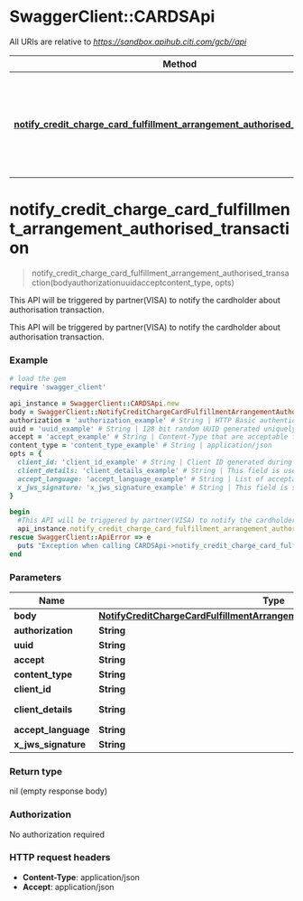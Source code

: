 # SwaggerClient::CARDSApi

All URIs are relative to *https://sandbox.apihub.citi.com/gcb//api*

Method | HTTP request | Description
------------- | ------------- | -------------
[**notify_credit_charge_card_fulfillment_arrangement_authorised_transaction**](CARDSApi.md#notify_credit_charge_card_fulfillment_arrangement_authorised_transaction) | **POST** /partner/v1/creditChargeCard/transaction/authorised/notify | This API will be triggered by partner(VISA) to notify the cardholder about authorisation transaction.

# **notify_credit_charge_card_fulfillment_arrangement_authorised_transaction**
> notify_credit_charge_card_fulfillment_arrangement_authorised_transaction(bodyauthorizationuuidacceptcontent_type, opts)

This API will be triggered by partner(VISA) to notify the cardholder about authorisation transaction.

This API will be triggered by partner(VISA) to notify the cardholder about authorisation transaction.

### Example
```ruby
# load the gem
require 'swagger_client'

api_instance = SwaggerClient::CARDSApi.new
body = SwaggerClient::NotifyCreditChargeCardFulfillmentArrangementAuthorisedTransactionRequest.new # NotifyCreditChargeCardFulfillmentArrangementAuthorisedTransactionRequest | NotifyCreditChargeCardFulfillmentArrangementAuthorisedTransactionRequest
authorization = 'authorization_example' # String | HTTP Basic authentication by passing base64 encoded value of the client id and client secret separated by colon (:).Example: Base64(client_id:client_secret) will be passed as Basic KGNsaWVudF9pZDpjbGllbnRfc2VjcmV0KQ==
uuid = 'uuid_example' # String | 128 bit random UUID generated uniquely for every request.
accept = 'accept_example' # String | Content-Type that are acceptable for the response.
content_type = 'content_type_example' # String | application/json
opts = { 
  client_id: 'client_id_example' # String | Client ID generated during application registration.
  client_details: 'client_details_example' # String | This field is used to capture device,browser and network information. Refer the developer portal for more information.These are the fields which will be passed as part of the header devicePrint,deviceTokenCookie,userIpAddress,userAgent,hardwareId,simId,deviceModel,deviceName,deviceOsName,deviceOsVersion,multitaskingSupportFlag,languageSupport,wifiMacAddress,cellTowerId,locationAreaCode,rsaApplicationKey,wapClientId,mobileCarrierCode,mobileCountryCode,osId,geoLongitude,geoLatitude,geoHorizontalAccuracy,geoAltitude,geoAltitudeAccuracy,geoSpeed,geoTimestamp,geoStatus,basicServiceSetId,signalStrength,wifiChannel,serviceSetId
  accept_language: 'accept_language_example' # String | List of acceptable human languages for response.
  x_jws_signature: 'x_jws_signature_example' # String | This field is signature generated when partner sign API payload.This signature will be used to validate that the call is coming from a valid partner. This signature is a JWT token, which will be validated with partner’s JWK stored in DB
}

begin
  #This API will be triggered by partner(VISA) to notify the cardholder about authorisation transaction.
  api_instance.notify_credit_charge_card_fulfillment_arrangement_authorised_transaction(bodyauthorizationuuidacceptcontent_type, opts)
rescue SwaggerClient::ApiError => e
  puts "Exception when calling CARDSApi->notify_credit_charge_card_fulfillment_arrangement_authorised_transaction: #{e}"
end
```

### Parameters

Name | Type | Description  | Notes
------------- | ------------- | ------------- | -------------
 **body** | [**NotifyCreditChargeCardFulfillmentArrangementAuthorisedTransactionRequest**](NotifyCreditChargeCardFulfillmentArrangementAuthorisedTransactionRequest.md)| NotifyCreditChargeCardFulfillmentArrangementAuthorisedTransactionRequest | 
 **authorization** | **String**| HTTP Basic authentication by passing base64 encoded value of the client id and client secret separated by colon (:).Example: Base64(client_id:client_secret) will be passed as Basic KGNsaWVudF9pZDpjbGllbnRfc2VjcmV0KQ&#x3D;&#x3D; | 
 **uuid** | **String**| 128 bit random UUID generated uniquely for every request. | 
 **accept** | **String**| Content-Type that are acceptable for the response. | 
 **content_type** | **String**| application/json | 
 **client_id** | **String**| Client ID generated during application registration. | [optional] 
 **client_details** | **String**| This field is used to capture device,browser and network information. Refer the developer portal for more information.These are the fields which will be passed as part of the header devicePrint,deviceTokenCookie,userIpAddress,userAgent,hardwareId,simId,deviceModel,deviceName,deviceOsName,deviceOsVersion,multitaskingSupportFlag,languageSupport,wifiMacAddress,cellTowerId,locationAreaCode,rsaApplicationKey,wapClientId,mobileCarrierCode,mobileCountryCode,osId,geoLongitude,geoLatitude,geoHorizontalAccuracy,geoAltitude,geoAltitudeAccuracy,geoSpeed,geoTimestamp,geoStatus,basicServiceSetId,signalStrength,wifiChannel,serviceSetId | [optional] 
 **accept_language** | **String**| List of acceptable human languages for response. | [optional] 
 **x_jws_signature** | **String**| This field is signature generated when partner sign API payload.This signature will be used to validate that the call is coming from a valid partner. This signature is a JWT token, which will be validated with partner’s JWK stored in DB | [optional] 

### Return type

nil (empty response body)

### Authorization

No authorization required

### HTTP request headers

 - **Content-Type**: application/json
 - **Accept**: application/json



